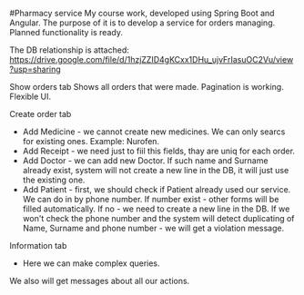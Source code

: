 #Pharmacy service
My course work, developed using Spring Boot and Angular. 
The purpose of it is to develop a service for orders managing.
Planned functionality is ready.

The DB relationship is attached:
https://drive.google.com/file/d/1hzjZZID4gKCxx1DHu_ujvFrIasuOC2Vu/view?usp=sharing

Show orders tab
Shows all orders that were made. Pagination is working. Flexible UI.

Create order tab
- Add Medicine - we cannot create new medicines. We can only searcs for existing ones. Example: Nurofen.
- Add Receipt - we need just to fiil this fields, thay are uniq for each order.
- Add Doctor - we can add new Doctor. If such name and Surname already exist, system will not create a new line in the DB, it will just use the existing one.
- Add Patient - first, we should check if Patient already used our service. We can do in by phone number. If number exist - other forms will be filled automatically. If no - we need to create a new line in the DB. If we won't check the phone number and the system will detect duplicating of Name, Surname and phone number - we will get a violation message.

Information tab
- Here we can make complex queries.

We also will get messages about all our actions.


